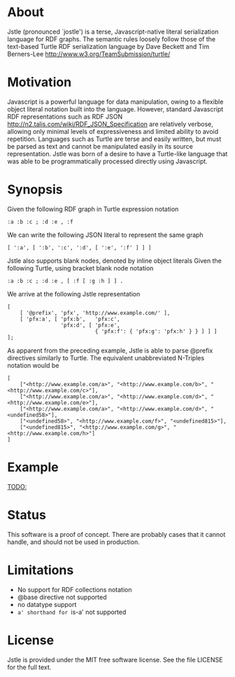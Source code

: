 # About

Jstle (pronounced `jostle') is a terse, Javascript-native literal serialization
language for RDF graphs. The semantic rules loosely follow those of the text-based Turtle RDF
serialization language by Dave Beckett and Tim Berners-Lee http://www.w3.org/TeamSubmission/turtle/

# Motivation

Javascript is a powerful language for data manipulation, owing to a flexible 
object literal notation built into the language. However, standard Javascript RDF representations
such as RDF JSON http://n2.talis.com/wiki/RDF_JSON_Specification are relatively verbose, allowing
only minimal levels of expressiveness and limited ability to avoid repetition.
Languages such as Turtle are terse and easily written, but must be parsed as text
and cannot be manipulated easily in its source representation. Jstle was born of a desire
to have a Turtle-like language that was able to be programmatically processed directly using 
Javascript.

# Synopsis

Given the following RDF graph in Turtle expression notation
	
	:a :b :c ; :d :e , :f

We can write the following JSON literal to represent the same graph
	
	[ ':a', [ ':b', ':c', ':d', [ ':e', ':f' ] ] ]

	
Jstle also supports blank nodes, denoted by inline object literals
Given the following Turtle, using bracket blank node notation

	:a :b :c ; :d :e , [ :f [ :g :h ] ] .
	
We arrive at the following Jstle representation

	[
		[ '@prefix', 'pfx', 'http://www.example.com/' ],
		[ 'pfx:a', [ 'pfx:b',   'pfx:c', 
					 'pfx:d', [ 'pfx:e', 
								{ 'pfx:f': { 'pfx:g': 'pfx:h' } } ] ] ]
	];

As apparent from the preceding example, Jstle is able to parse @prefix directives
similarly to Turtle. The equivalent unabbreviated N-Triples notation would be

	[
		["<http://www.example.com/a>", "<http://www.example.com/b>", "<http://www.example.com/c>"], 
		["<http://www.example.com/a>", "<http://www.example.com/d>", "<http://www.example.com/e>"], 
		["<http://www.example.com/a>", "<http://www.example.com/d>", "<undefined58>"], 
		["<undefined58>", "<http://www.example.com/f>", "<undefined815>"], 
		["<undefined815>", "<http://www.example.com/g>", "<http://www.example.com/h>"]
	]

# Example
<TODO:>

# Status
This software is a proof of concept. There are probably cases that it cannot handle,
and should not be used in production.

# Limitations
- No support for RDF collections notation
- @base directive not supported
- no datatype support
- `a' shorthand for `is-a' not supported

# License
Jstle is provided under the MIT free software license. See the file LICENSE for 
the full text.